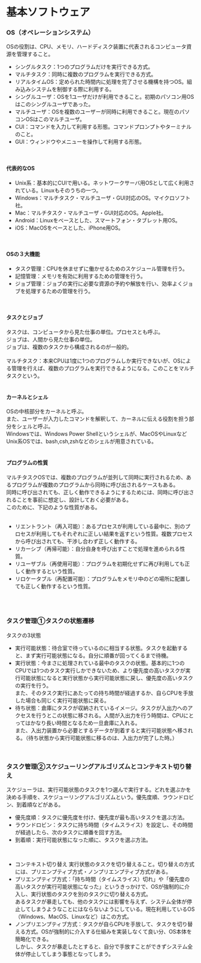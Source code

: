 # 基本ソフトウェア
### OS（オペレーションシステム）
OSの役割は、CPU、メモリ、ハードディスク装置に代表されるコンピュータ資源を管理すること。
- シングルタスク：1つのプログラムだけを実行できる方式。
- マルチタスク：同時に複数のプログラムを実行できる方式。
- リアルタイムOS：定められた時間内に処理を完了させる機構を持つOS。組み込みシステムを制御する際に利用する。
- シングルユーザ：OSを1ユーザだけが利用できること。初期のパソコン用OSはこのシングルユーザであった。
- マルチユーザ：OSを複数のユーザーが同時に利用できること。現在のパソコンOSはこのマルチユーザ。
- CUI：コマンドを入力して利用する形態。コマンドプロンプトやターミナルのこと。
- GUI：ウィンドウやメニューを操作して利用する形態。
<br />

#### 代表的なOS
- Unix系：基本的にCUIで用いる。ネットワークサーバ用OSとして広く利用されている。Linuxもそのうちの一つ。
- Windows：マルチタスク・マルチユーザ・GUI対応のOS。マイクロソフト社。
- Mac：マルチタスク・マルチユーザ・GUI対応のOS。Apple社。
- Android：Linuxをベースとした、スマートフォン・タブレット用OS。
- iOS：MacOSをベースとした、iPhone用OS。
<br />

#### OSの３大機能
- タスク管理：CPUを休ませずに働かせるためのスケジュール管理を行う。
- 記憶管理：メモリを有効に利用するための管理を行う。
- ジョブ管理：ジョブの実行に必要な資源の予約や解放を行い、効率よくジョブを処理するための管理を行う。
<br />

#### タスクとジョブ
タスクは、コンピュータから見た仕事の単位。プロセスとも呼ぶ。<br>
ジョブは、人間から見た仕事の単位。<br>
ジョブは、複数のタスクから構成されるのが一般的。<br>
<br />
マルチタスク：本来CPUは1度に1つのプログラムしか実行できないが、OSによる管理を行えば、複数のプログラムを実行できるようになる。このことをマルチタスクという。<br>
<br />

#### カーネルとシェル
OSの中核部分をカーネルと呼ぶ。<br>
また、ユーザーが入力したコマンドを解釈して、カーネルに伝える役割を担う部分をシェルと呼ぶ。<br>
Windowsでは、Windows Power Shellというシェルが、MacOSやLinuxなどUnix系OSでは、bash,csh,zshなどのシェルが用意されている。<br>
<br />

#### プログラムの性質
マルチタスクOSでは、複数のプログラムが並列して同時に実行されるため、あるプログラムが複数のプログラムから同時に呼び出されるケースもある。<br>
同時に呼び出されても、正しく動作できるようにするためには、同時に呼び出されることを事前に想定し、設計しておく必要がある。<br>
このために、下記のような性質がある。<br>
<br />

- リエントラント（再入可能）：あるプロセスが利用している最中に、別のプロセスが利用してもそれぞれに正しい結果を返すという性質。複数プロセスから呼び出されても、干渉し合わず正しく動作する。
- リカーシブ（再帰可能）：自分自身を呼び出すことで処理を進められる性質。
- リユーザブル（再使用可能）：プログラムを初期化せずに再び利用しても正しく動作するという性質。
- リロケータブル（再配置可能）：プログラムをメモリ中のどの場所に配置しても正しく動作するという性質。
<br />
<br />

### タスク管理①タスクの状態遷移
タスクの3状態
- 実行可能状態：待合室で待っているのに相当する状態。タスクを起動すると、まず実行可能状態になる。自分に順番が回ってくるまで待機。
- 実行状態：今まさに処理されている最中のタスクの状態。基本的に1つのCPUでは1つのタスク実行しかできないため、より優先度の高いタスクが実行可能状態になると実行状態から実行可能状態に戻し、優先度の高いタスクの実行を行う。<br>
また、そのタスク実行にあたっての持ち時間が経過するか、自らCPUを手放した場合も同じく実行可能状態に戻る。<br>
- 待ち状態：倉庫にタスクが収納されているイメージ。タスクが入出力へのアクセスを行うとこの状態に移される。人間が入出力を行う時間は、CPUにとってはかなり長い時間となるため一旦倉庫に入れる。<br>
また、入出力装置から必要とするデータが到着すると実行可能状態へ移される。（待ち状態から実行可能状態に移るのは、入出力が完了した時。）
<br />

### タスク管理②スケジューリングアルゴリズムとコンテキスト切り替え
スケジューラは、実行可能状態のタスクを1つ選んで実行する。どれを選ぶかを決める手順を、スケジューリングアルゴリズムという。優先度順、ラウンドロビン、到着順などがある。<br>
- 優先度順：タスクに優先度を付け、優先度が最も高いタスクを選ぶ方法。
- ラウンドロビン：タスクに持ち時間（タイムスライス）を設定し、その時間が経過したら、次のタスクに順番を回す方法。
- 到着順：実行可能状態になった順に、タスクを選ぶ方法。
<br />

- コンテキスト切り替え
実行状態のタスクを切り替えること。切り替えの方式には、プリエンプティブ方式・ノンプリエンプティブ方式がある。<br>
- プリエンプティブ方式：「持ち時間（タイムスライス）切れ」や「優先度の高いタスクが実行可能状態になった」というきっかけで、OSが強制的に介入し、実行状態のタスクを別のタスクに切り替える方式。<br>
あるタスクが暴走しても、他のタスクには影響を与えず、システム全体が停止してしまうようなことにはならないようにしている。現在利用しているOS（Windows、MacOS、Linuxなど）はこの方式。<br>
- ノンプリエンプティブ方式：タスクが自らCPUを手放して、タスクを切り替える方式。OSが強制的に介入する仕組みを実装しなくて良い分、OS本体を簡略化できる。<br>
しかし、タスクが暴走したとすると、自分で手放すことができずシステム全体が停止してしまう事態となってしまう。
